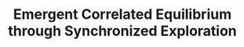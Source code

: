 ---
title: "Emergent Correlated Equilibrium through Synchronized Exploration"
collection: publications
venue: "RSS 2020 - Workshop on Emergent Behaviors in Human-Robot Systems, July 2020"
citation: "Mark Beliaev*, Woodrow Z. Wang*, Daniel A. Lazar, Erdem Bıyık, Dorsa Sadigh, and Ramtin Pedarsani."
paperurl: "https://iliad.stanford.edu/pdfs/publications/beliaev2020emergent.pdf"
links:
    pdf: "https://iliad.stanford.edu/pdfs/publications/beliaev2020emergent.pdf"
---